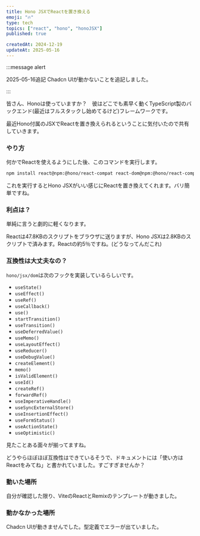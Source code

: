 ```yaml
---
title: Hono JSXでReactを置き換える
emoji: "🔥"
type: tech
topics: ["react", "hono", "honoJSX"]
published: true

createdAt: 2024-12-19
updateAt: 2025-05-16
---
```


:::message alert

2025-05-16追記
Chadcn UIが動かないことを追記しました。

:::

皆さん、Honoは使っていますか？　彼はどこでも素早く動くTypeScript製のバックエンド(最近はフルスタックし始めてるけど)フレームワークです。

最近Hono付属のJSXでReactを置き換えられるということに気付いたので共有していきます。

### やり方

何かでReactを使えるようにした後、このコマンドを実行します。

```sh
npm install react@npm:@hono/react-compat react-dom@npm:@hono/react-compat
```

これを実行するとHono JSXがいい感じにReactを置き換えてくれます。バリ簡単ですね。

### 利点は？

単純に言うと劇的に軽くなります。

Reactは47.8KBのスクリプトをブラウザに送りますが、Hono JSXは2.8KBのスクリプトで済みます。Reactの約5％ですね。(どうなってんだこれ)

### 互換性は大丈夫なの？

`hono/jsx/dom`は次のフックを実装しているらしいです。

+ `useState()`
+ `useEffect()`
+ `useRef()`
+ `useCallback()`
+ `use()`
+ `startTransition()`
+ `useTransition()`
+ `useDeferredValue()`
+ `useMemo()`
+ `useLayoutEffect()`
+ `useReducer()`
+ `useDebugValue()`
+ `createElement()`
+ `memo()`
+ `isValidElement()`
+ `useId()`
+ `createRef()`
+ `forwardRef()`
+ `useImperativeHandle()`
+ `useSyncExternalStore()`
+ `useInsertionEffect()`
+ `useFormStatus()`
+ `useActionState()`
+ `useOptimistic()`

見たことある面々が揃ってますね。

どうやらほぼほぼ互換性はできているそうで、ドキュメントには「使い方はReactをみてね」と書かれていました。すごすぎませんか？

### 動いた場所

自分が確認した限り、ViteのReactとRemixのテンプレートが動きました。

### 動かなかった場所

Chadcn UIが動きませんでした。型定義でエラーが出ていました。
